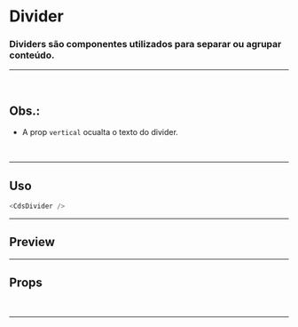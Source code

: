 # Divider

### Dividers são componentes utilizados para separar ou agrupar conteúdo.
---
<br>

## Obs.:
- A prop `vertical` ocualta o texto do divider.

<br>

---

## Uso

```js
<CdsDivider />
```

---

## Preview

<PreviewBuilder
	:args
	component="CdsDivider"
/>

---

## Props

<APITable
	name="CdsDivider"
	section="props"
/>
<br>

---

<script setup>
import { ref } from 'vue';
import CdsDivider from '@/components/Divider.vue';

const args = ref({});
</script>

